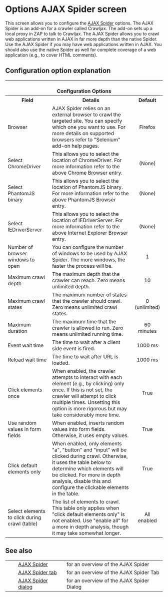 # Options AJAX Spider screen #

This screen allows you to configure the [AJAX Spider][] options. The AJAX Spider is an add-on for a crawler called Crawljax. The add-on sets up a local proxy in ZAP to talk to Crawljax. The AJAX Spider allows you to crawl web applications written in AJAX in far more depth than the native Spider. Use the AJAX Spider if you may have web applications written in AJAX. You should also use the native Spider as well for complete coverage of a web application (e.g., to cover HTML comments).



## Configuration option explanation ##


<table> 
 <tbody>
  <tr> 
   <th colspan="3"><br />Configuration Options</th> 
  </tr> 
  <tr> 
   <th>Field</th> 
   <th>Details</th> 
   <th>Default</th> 
  </tr> 
  <tr> 
   <td>Browser</td> 
   <td>AJAX Spider relies on an external browser to crawl the targeted site. You can specify which one you want to use. For more details on supported browsers refer to &quot;Selenium&quot; add-on help pages.</td> 
   <td align="center">Firefox</td> 
  </tr> 
  <tr>
   <td>Select ChromeDriver</td> 
   <td>This allows you to select the location of ChromeDriver. For more information refer to the above Chrome Browser entry.</td> 
   <td align="center">(None)</td> 
  </tr> 
  <tr> 
   <td>Select PhantomJS binary</td> 
   <td>This allows you to select the location of PhantomJS binary. For more information refer to the above PhantomJS Browser entry.</td> 
   <td align="center">(None)</td> 
  </tr> 
  <tr> 
   <td>Select IEDriverServer</td> 
   <td>This allows you to select the location of IEDriverServer. For more information refer to the above Internet Explorer Browser entry.</td> 
   <td align="center">(None)</td> 
  </tr> 
  <tr> 
   <td>Number of browser windows to open</td> 
   <td>You can configure the number of windows to be used by AJAX Spider. The more windows, the faster the process will be.</td> 
   <td align="center">1</td> 
  </tr> 
  <tr> 
   <td>Maximum crawl depth</td> 
   <td>The maximum depth that the crawler can reach. Zero means unlimited depth.</td> 
   <td align="center">10</td> 
  </tr> 
  <tr> 
   <td>Maximum crawl states</td> 
   <td>The maximum number of states that the crawler should crawl. Zero means unlimited crawl states. </td> 
   <td align="center"> 0 (unlimited)</td> 
  </tr> 
  <tr> 
   <td>Maximum duration</td> 
   <td>The maximum time that the crawler is allowed to run. Zero means unlimited running time.</td> 
   <td align="center">60 minutes</td> 
  </tr> 
  <tr> 
   <td>Event wait time</td> 
   <td>The time to wait after a client side event is fired.</td> 
   <td align="center">1000 ms</td> 
  </tr> 
  <tr> 
   <td>Reload wait time</td> 
   <td>The time to wait after URL is loaded.</td> 
   <td align="center">1000 ms</td> 
  </tr> 
  <tr> 
   <td>Click elements once</td> 
   <td>When enabled, the crawler attempts to interact with each element (e.g., by clicking) only once. If this is not set, the crawler will attempt to click multiple times. Unsetting this option is more rigorous but may take considerably more time.</td> 
   <td align="center">True</td> 
  </tr> 
  <tr> 
   <td>Use random values in form fields</td> 
   <td>When enabled, inserts random values into form fields. Otherwise, it uses empty values.</td> 
   <td align="center">True</td> 
  </tr> 
  <tr> 
   <td>Click default elements only</td> 
   <td>When enabled, only elements &quot;a&quot;, &quot;button&quot; and &quot;input&quot; will be clicked during crawl. Otherwise, it uses the table below to determine which elements will be clicked. For more in depth analysis, disable this and configure the clickable elements in the table.</td> 
   <td align="center">True</td> 
  </tr> 
  <tr> 
   <td>Select elements to click during crawl (table)</td> 
   <td>The list of elements to crawl. This table only applies when &quot;click default elements only&quot; is not enabled. Use &quot;enable all&quot; for a more in depth analysis, though it may take somewhat longer.</td> 
   <td align="center">All enabled</td> 
  </tr> 
 </tbody>
</table>

## See also ##

<table> 
 <tbody>
  <tr> 
   <td>&nbsp;&nbsp;&nbsp;&nbsp;</td> 
   <td><a href="HelpAddonsSpiderAjaxConcepts" rel="nofollow">AJAX Spider</a></td> 
   <td>for an overview of the AJAX Spider</td> 
  </tr> 
  <tr> 
   <td>&nbsp;&nbsp;&nbsp;&nbsp;</td> 
   <td><a href="HelpAddonsSpiderAjaxTab" rel="nofollow">AJAX Spider tab</a></td> 
   <td>for an overview of the AJAX Spider Tab</td> 
  </tr> 
  <tr> 
   <td>&nbsp;&nbsp;&nbsp;&nbsp;</td> 
   <td><a href="HelpAddonsSpiderAjaxScandialog" rel="nofollow">AJAX Spider dialog</a></td> 
   <td>for an overview of the AJAX Spider Dialog</td> 
  </tr> 
 </tbody>
</table>


[AJAX Spider]: HelpAddonsSpiderAjaxConcepts